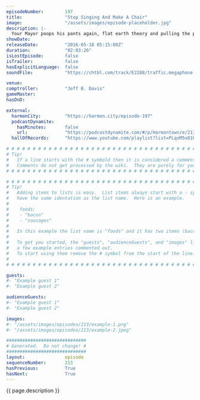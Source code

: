 ```yaml
---
episodeNumber:        197
title:                "Stop Singing And Make A Chair"
image:                "/assets/images/episode-placeholder.jpg"
description: |-
  Your Mayor poops his pants again, flat earth theory and pulling the plug on Rob Schrab.
showDate:             
releaseDate:          "2016-05-18 05:15:00Z"
duration:             "02:03:26"
isLostEpisode:        false
isTrailer:            false
hasExplicitLanguage:  false
soundFile:            "https://chtbl.com/track/E2288/traffic.megaphone.fm/STA5627385465.mp3?updated=1560204642"

venue:                
comptroller:          "Jeff B. Davis"
gameMaster:           
hasDnD:               

external:
  harmonCity:         "https://harmon.city/episode-197"
  podcastDynamite:
    hasMinutes:       false
    url:              "https://podcastdynamite.com/#/p/Harmontown/e/213/197"
  hallOfRecords:      "https://www.youtube.com/playlist?list=PLqxM5x81hNOYy3pMVtFaS2KAi9QQzJyDr"

# # # # # # # # # # # # # # # # # # # # # # # # # # # # # # # # # # # # # # # # # # # # #
# Tip!
#   If a line starts with the # symbold then it is considered a comment.
#   Comments do not get processed by the wiki.  They are purely for your information.
# # # # # # # # # # # # # # # # # # # # # # # # # # # # # # # # # # # # # # # # # # # # #

# # # # # # # # # # # # # # # # # # # # # # # # # # # # # # # # # # # # # # # # # # # # #
# Tip!
#   Adding items to lists is easy.  List items always start with a - symbol and have
#   have the same identation as the list name.  Here is an example.
#
#    foods:
#    - "bacon"
#    - "sausages"
#
#   In this example the list name is "foods" and it has two items (bacon, and sausages).
#
#   To get you started, the "guests", "audienceGuests", and "images" lists below have
#   a few example entries commented out.
#   To start using them remove the # symbol from the start of the line.
#
# # # # # # # # # # # # # # # # # # # # # # # # # # # # # # # # # # # # # # # # # # # # #

guests:
#- "Example guest 1"
#- "Example guest 2"

audienceGuests:
#- "Example guest 1"
#- "Example guest 2"

images:
#- "/assets/images/episodes/213/example-1.png"
#- "/assets/images/episodes/213/example-2.jpeg"

##############################
# Generated.  Do not change! #
##############################
layout:               episode
sequenceNumber:       213
hasPrevious:          True
hasNext:              True
---
```


<!-- The episode description will be rendered here -->
{{ page.description }}

<!-- Add your content BELOW here -->
<!-- vvvvvvvvvvvvvvvvvvvvvvvvvvv -->




<!-- ^^^^^^^^^^^^^^^^^^^^^^^^^^^ -->
<!-- Add your content ABOVE here -->

<!-- The episode gallery will be rendered here -->